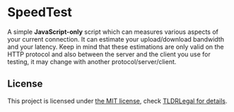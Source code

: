 # SpeedTest

A simple __JavaScript-only__ script which can measures various aspects of your current connection. It can estimate your upload/download bandwidth and your latency. Keep in mind that these estimations are only valid on the HTTP protocol and also between the server and the client you use for testing, it may change with another protocol/server/client.

## License

This project is licensed under [the MIT license](LICENSE), check [TLDRLegal for details](https://tldrlegal.com/license/mit-license).